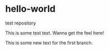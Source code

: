 # hello-world
test repository

This is some test text.
Wanna get the feel here!

This is some new text for the first branch.
